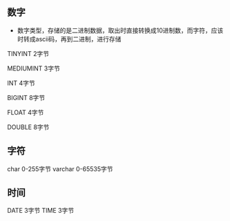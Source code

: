 ## 数字

- 数字类型，存储的是二进制数据，取出时直接转换成10进制数，而字符，应该时转成ascii码，再到二进制，进行存储

TINYINT 2字节

MEDIUMINT 3字节

INT 4字节

BIGINT 8字节

FLOAT 4字节

DOUBLE 8字节

## 字符
char 0-255字节
varchar 0-65535字节


## 时间
DATE 3字节
TIME 3字节